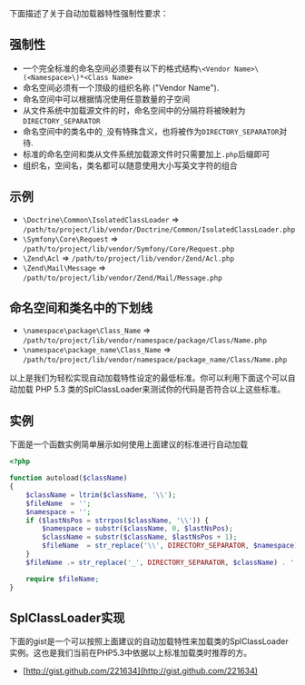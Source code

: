 下面描述了关于自动加载器特性强制性要求：

强制性
---------

* 一个完全标准的命名空间必须要有以下的格式结构`\<Vendor Name>\(<Namespace>\)*<Class Name>`
* 命名空间必须有一个顶级的组织名称 ("Vendor Name").
* 命名空间中可以根据情况使用任意数量的子空间
* 从文件系统中加载源文件的时，命名空间中的分隔符将被映射为 `DIRECTORY_SEPARATOR`
* 命名空间中的类名中的`_`没有特殊含义，也将被作为`DIRECTORY_SEPARATOR`对待.
* 标准的命名空间和类从文件系统加载源文件时只需要加上`.php`后缀即可
* 组织名，空间名，类名都可以随意使用大小写英文字符的组合

示例
--------

* `\Doctrine\Common\IsolatedClassLoader` => `/path/to/project/lib/vendor/Doctrine/Common/IsolatedClassLoader.php`
* `\Symfony\Core\Request` => `/path/to/project/lib/vendor/Symfony/Core/Request.php`
* `\Zend\Acl` => `/path/to/project/lib/vendor/Zend/Acl.php`
* `\Zend\Mail\Message` => `/path/to/project/lib/vendor/Zend/Mail/Message.php`

命名空间和类名中的下划线
-----------------------------------------

* `\namespace\package\Class_Name` => `/path/to/project/lib/vendor/namespace/package/Class/Name.php`
* `\namespace\package_name\Class_Name` => `/path/to/project/lib/vendor/namespace/package_name/Class/Name.php`

以上是我们为轻松实现自动加载特性设定的最低标准。你可以利用下面这个可以自动加载 PHP 5.3 类的SplClassLoader来测试你的代码是否符合以上这些标准。

实例
----------------------

下面是一个函数实例简单展示如何使用上面建议的标准进行自动加载
```php
<?php

function autoload($className)
{
    $className = ltrim($className, '\\');
    $fileName  = '';
    $namespace = '';
    if ($lastNsPos = strrpos($className, '\\')) {
        $namespace = substr($className, 0, $lastNsPos);
        $className = substr($className, $lastNsPos + 1);
        $fileName  = str_replace('\\', DIRECTORY_SEPARATOR, $namespace) . DIRECTORY_SEPARATOR;
    }
    $fileName .= str_replace('_', DIRECTORY_SEPARATOR, $className) . '.php';

    require $fileName;
}
```

SplClassLoader实现
-----------------------------

下面的gist是一个可以按照上面建议的自动加载特性来加载类的SplClassLoader实例。这也是我们当前在PHP5.3中依据以上标准加载类时推荐的方。

* [http://gist.github.com/221634](http://gist.github.com/221634)
